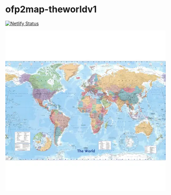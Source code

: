 # ofp2map-theworldv1

[![Netlify Status](https://api.netlify.com/api/v1/badges/31b39eef-5dd3-4005-ab39-c5c5a6d16642/deploy-status)](https://app.netlify.com/sites/ofp2map-theworldv1/deploys)

![The World](theworldv1/0/0/0.webp?raw=true "Title")
